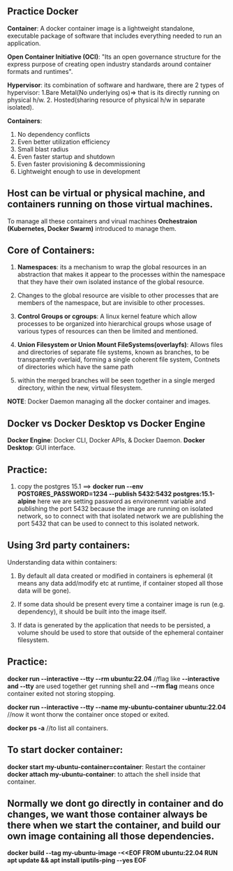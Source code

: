 ## Practice Docker

**Container**: A docker container image is a lightweight standalone, executable package of software that includes everything needed to run an application.

**Open Container Initiative (OCI)**: "Its an open governance structure for the express purpose of creating open industry standards around container formats and runtimes".

**Hypervisor**: its combination of software and hardware, there are 2 types of hypervisor: 1.Bare Metal(No underlying os)=> that is its directly running on physical h/w.
2. Hosted(sharing resource of physical h/w in separate isolated). 

**Containers**:
1. No dependency conflicts
2. Even better utilization efficiency
3. Small blast radius
4. Even faster startup and shutdown
5. Even faster provisioning & decommissioning
6. Lightweight enough to use in development


## Host can be virtual or physical machine, and containers running on those virtual machines.
To manage all these containers and virual machines **Orchestraion (Kubernetes, Docker Swarm)** introduced to manage them.

## Core of Containers:
1. **Namespaces**: its a mechanism to wrap the global resources in an abstraction that makes it appear to the processes within the namespace that they have their own isolated instance of the global resource.
2. Changes to the global resource are visible to other processes that are members of the namespace, but are invisible to other processes.
  
3. **Control Groups or cgroups**: A linux kernel feature which allow processes to be organized into hierarchical groups whose usage of various types of resources can then be limited and mentioned.

4. **Union Filesystem or Union Mount FileSystems(overlayfs)**: Allows files and directories of separate file systems, known as branches, to be transparently overlaid, forming a single coherent file system, Contnets of directories which have the same path
5. within the merged branches will be seen together in a single merged directory, within the new, virtual filesystem.


**NOTE**: Docker Daemon managing all the docker container and images.

## Docker vs Docker Desktop vs Docker Engine

**Docker Engine**: Docker CLI, Docker APIs, & Docker Daemon.
**Docker Desktop**: GUI interface.



## Practice:
1. copy the postgres 15.1
==> **docker run --env POSTGRES_PASSWORD=1234  --publish 5432:5432 postgres:15.1-alpine**       here we are setting password as environemnt variable and publishing the port 5432 because the image are running on isolated network, so to connect with that isolated network  we are publishing the port 5432 that can be used to connect to this isolated network.

 
## Using 3rd party containers:

Understanding data within containers:
1. By default all data created or modified in containers is ephemeral (it means any data add/modify etc at runtime, if container stoped all those data will be gone).

2. If some data should be present every time a container image is run (e.g. dependency), it should be built into the image itself.

3. If data is generated by the application that needs to be persisted, a volume should be used to store that outside of the ephemeral container filesystem.



## Practice:
**docker run --interactive --tty --rm ubuntu:22.04**    //flag like **--interactive and --tty** are used together get running shell and **--rm flag** means once container  exited not storing stopping.

**docker run --interactive --tty --name my-ubuntu-container ubuntu:22.04** //now it wont thorw the container once stoped or exited. 

**docker ps -a**  //to list all containers.

## To start docker container:
**docker start my-ubuntu-container=container**: Restart the container
**docker attach my-ubuntu-container**: to attach the shell inside that container.

## Normally we dont go directly in container and do changes,  we want those container always be there when we start the container, and build our own image containing all those dependencies.

**docker build --tag my-ubuntu-image -<<EOF FROM ubuntu:22.04 RUN apt update && apt install iputils-ping --yes EOF**






